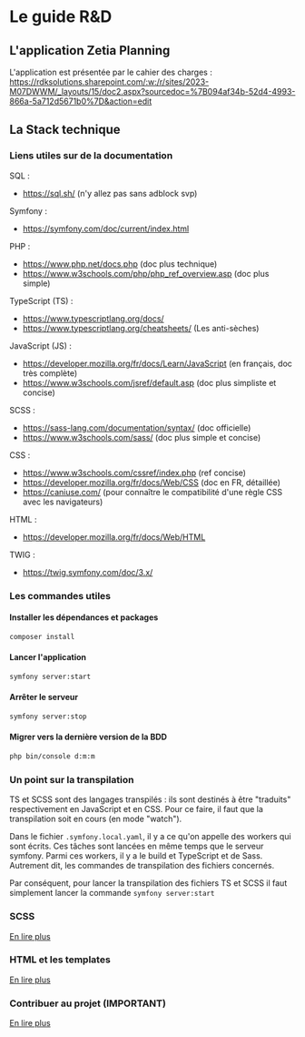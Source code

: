 # Le guide R&D

## L'application Zetia Planning

L'application est présentée par le cahier des charges : https://rdksolutions.sharepoint.com/:w:/r/sites/2023-M07DWWM/_layouts/15/doc2.aspx?sourcedoc=%7B094af34b-52d4-4993-866a-5a712d5671b0%7D&action=edit

## La Stack technique

### Liens utiles sur de la documentation

SQL :
- https://sql.sh/ (n'y allez pas sans adblock svp)

Symfony : 
- https://symfony.com/doc/current/index.html

PHP : 
- https://www.php.net/docs.php (doc plus technique)
- https://www.w3schools.com/php/php_ref_overview.asp (doc plus simple)

TypeScript (TS) : 
- https://www.typescriptlang.org/docs/
- https://www.typescriptlang.org/cheatsheets/ (Les anti-sèches)

JavaScript (JS) :
- https://developer.mozilla.org/fr/docs/Learn/JavaScript (en français, doc très complète)
- https://www.w3schools.com/jsref/default.asp (doc plus simpliste et concise)

SCSS :
- https://sass-lang.com/documentation/syntax/ (doc officielle)
- https://www.w3schools.com/sass/ (doc plus simple et concise)

CSS :
- https://www.w3schools.com/cssref/index.php (ref concise)
- https://developer.mozilla.org/fr/docs/Web/CSS (doc en FR, détaillée)
- https://caniuse.com/ (pour connaître le compatibilité d'une règle CSS avec les navigateurs)

HTML :
- https://developer.mozilla.org/fr/docs/Web/HTML

TWIG :
- https://twig.symfony.com/doc/3.x/

### Les commandes utiles

#### Installer les dépendances et packages

```bash
composer install
```
#### Lancer l'application

```bash
symfony server:start
```

#### Arrêter le serveur

```bash
symfony server:stop
```

#### Migrer vers la dernière version de la BDD

```bash
php bin/console d:m:m
```

### Un point sur la transpilation

TS et SCSS sont des langages transpilés : ils sont destinés à être "traduits" respectivement en JavaScript et en CSS. Pour ce faire, il faut que la transpilation soit en cours (en mode "watch").

Dans le fichier `.symfony.local.yaml`, il y a ce qu'on appelle des workers qui sont écrits. Ces tâches sont lancées en même temps que le serveur symfony. Parmi ces workers, il y a le build et TypeScript et de Sass. Autrement dit, les commandes de transpilation des fichiers concernés.

Par conséquent, pour lancer la transpilation des fichiers TS et SCSS il faut simplement lancer la commande `symfony server:start`

### SCSS

[En lire plus](scss.md)

### HTML et les templates

[En lire plus](html.md)

### Contribuer au projet (IMPORTANT)

[En lire plus](contribute.md)
